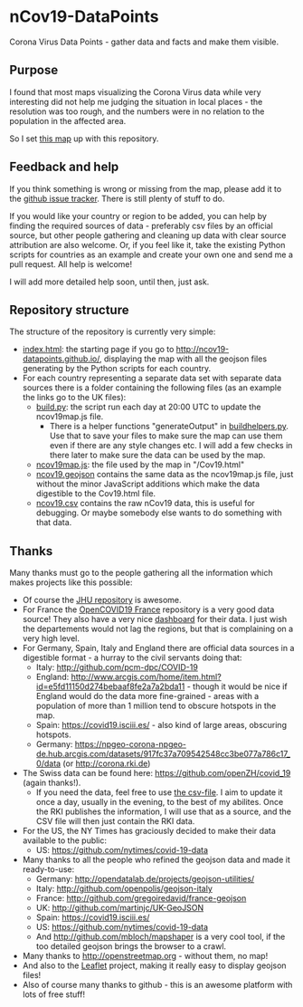 # nCov19-DataPoints
Corona Virus Data Points - gather data and facts and make them visible.

## Purpose
I found that most maps visualizing the Corona Virus data while very interesting did not help me judging the situation in local places - the resolution was too rough, and the numbers were in no relation to the population in the affected area. 

So I set [this map](https://ncov19-datapoints.github.io/) up with this repository.

## Feedback and help
If you think something is wrong or missing from the map, please add it to the [github issue tracker](https://github.com/nCov19-DataPoints/nCov19-DataPoints.github.io/issues). There is still plenty of stuff to do.

If you would like your country or region to be added, you can help by finding the required sources of data - preferably csv files by an official source, but other people gathering and cleaning up data with clear source attribution are also welcome. Or, if you feel like it, take the existing Python scripts for countries as an example and create your own one and send me a pull request. All help is welcome!

I will add more detailed help soon, until then, just ask.

## Repository structure
The structure of the repository is currently very simple:

* [index.html](./index.hmtl): the starting page if you go to http://ncov19-datapoints.github.io/, displaying the map with all the geojson files generating by the Python scripts for each country.
* For each country representing a separate data set with separate data sources there is a folder containing the following files (as an example the links go to the UK files):
  * [build.py](./UK/build.py): the script run each day at 20:00 UTC to update the ncov19map.js file.
    * There is a helper functions "generateOutput" in [buildhelpers.py](./buildhelpers.py). Use that to save your files to make sure the map can use them even if there are any style changes etc. I will add a few checks in there later to make sure the data can be used by the map.
  * [ncov19map.js](./UK/ncov19map.js): the file used by the map in "/Cov19.html"
  * [ncov19.geojson](./UK/ncov19.geojson) contains the same data as the ncov19map.js file, just without the minor JavaScript additions which make the data digestible to the Cov19.html file.
  * [ncov19.csv](./UK/ncov19.csv) contains the raw nCov19 data, this is useful for debugging. Or maybe somebody else wants to do something with that data.

## Thanks
Many thanks must go to the people gathering all the information which makes projects like this possible:

* Of course the [JHU repository](https://github.com/CSSEGISandData/2019-nCoV) is awesome.
* For France the [OpenCOVID19 France](https://github.com/opencovid19-fr) repository is a very good data source! They also have a very nice [dashboard](https://veille-coronavirus.fr/) for their data. I just wish the departements would not lag the regions, but that is complaining on a very high level.
* For Germany, Spain, Italy and England there are official data sources in a digestible format - a hurray to the civil servants doing that:
  * Italy: http://github.com/pcm-dpc/COVID-19
  * England: http://www.arcgis.com/home/item.html?id=e5fd11150d274bebaaf8fe2a7a2bda11 - though it would be nice if England would do the data more fine-grained - areas with a population of more than 1 million tend to obscure hotspots in the map.
  * Spain: https://covid19.isciii.es/ - also kind of large areas, obscuring hotspots.
  * Germany: https://npgeo-corona-npgeo-de.hub.arcgis.com/datasets/917fc37a709542548cc3be077a786c17_0/data (or http://corona.rki.de)
* The Swiss data can be found here: https://github.com/openZH/covid_19 (again thanks!).
  * If you need the data, feel free to use [the csv-file](./Germany/ncov19.csv). I aim to update it once a day, usually in the evening, to the best of my abilites. Once the RKI publishes the information, I will use that as a source, and the CSV file will then just contain the RKI data.
* For the US, the NY Times has graciously decided to make their data available to the public:
  * US: https://github.com/nytimes/covid-19-data
* Many thanks to all the people who refined the geojson data and made it ready-to-use:
  * Germany: http://opendatalab.de/projects/geojson-utilities/
  * Italy: http://github.com/openpolis/geojson-italy
  * France: http://github.com/gregoiredavid/france-geojson
  * UK: http://github.com/martinjc/UK-GeoJSON
  * Spain: https://covid19.isciii.es/
  * US: https://github.com/nytimes/covid-19-data
  * And http://github.com/mbloch/mapshaper is a very cool tool, if the too detailed geojson brings the browser to a crawl.
* Many thanks to http://openstreetmap.org - without them, no map!
* And also to the [Leaflet](http://leafletjs.com/) project, making it really easy to display geojson files!
* Also of course many thanks to github - this is an awesome platform with lots of free stuff!
